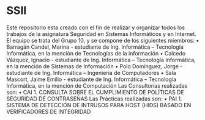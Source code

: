 # SSII
Este repositorio esta creado con el fin de realizar y organizar todos los trabajos de la asignatura Seguridad en Sistemas Informáticos y en Internet.
El equipo se trata del Grupo 10, y se compone de los siguientes miembros:
  • Barragán Candel, Marina - estudiante de Ing. Informática – Tecnología Informática, en la mención de Tecnologías de la información
  • Calcedo Vázquez, Ignacio - estudiante de Ing. Informática – Tecnología Informática, en la mención de Sistemas de Información
  • Polo Domínguez, Jorge - estudiante de Ing. Informática – Ingeniería de Computadores
  • Sala Mascort, Jaime Emilio - estudiante de Ing. Informática – Tecnología Informática, en la mención de Computación
Las Consultorías realizadas son:
  • CAI 1. CONSULTA SOBRE EL CUMPLIMIENTO DE POLÍTICAS DE SEGURIDAD DE CONTRASEÑAS
Las Prácticas realizadas son:
  • PAI 1. SISTEMA DE DETECCIÓN DE INTRUSOS PARA HOST (HIDS) BASADO EN VERIFICADORES DE INTEGRIDAD

